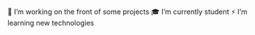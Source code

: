 🔭 I’m working on the front of some projects
🎓 I’m currently student
⚡ I’m learning new technologies
